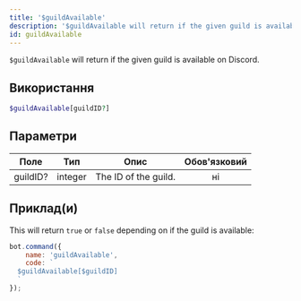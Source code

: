 ```yaml
---
title: '$guildAvailable'
description: '$guildAvailable will return if the given guild is available on Discord.'
id: guildAvailable
---
```


`$guildAvailable` will return if the given guild is available on Discord.

## Використання

```php
$guildAvailable[guildID?]
```

## Параметри

| Поле     | Тип     | Опис                 | Обов'язковий |
| -------- | ------- | -------------------- |:------------:|
| guildID? | integer | The ID of the guild. |      ні      |

## Приклад(и)

This will return `true` or `false` depending on if the guild is available:

```javascript
bot.command({
    name: 'guildAvailable',
    code: `
  $guildAvailable[$guildID]
  `
});
```
